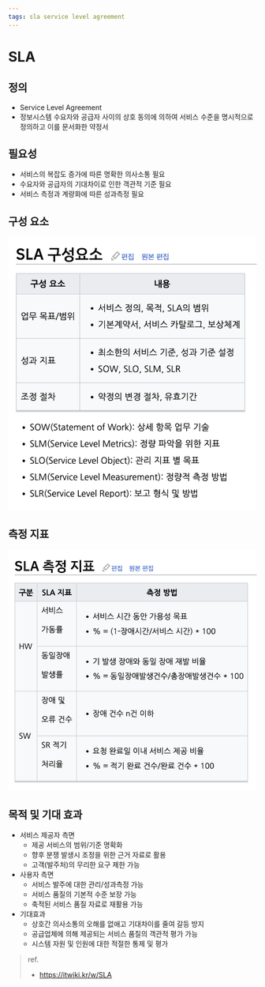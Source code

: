 ```yaml
---
tags: sla service level agreement
---
```


# SLA

## 정의
- Service Level Agreement
- 정보시스템 수요자와 공급자 사이의 상호 동의에 의하여 서비스 수준을 명시적으로 정의하고 이를 문서화한 약정서

## 필요성
- 서비스의 복잡도 증가에 따른 명확한 의사소통 필요
- 수요자와 공급자의 기대차이로 인한 객관적 기준 필요
- 서비스 측정과 계량화에 따른 성과측정 필요

## 구성 요소
![](../attachments/2022-07-07-13-08-10.png)

## 측정 지표
![](../attachments/2022-07-07-13-08-27.png)

## 목적 및 기대 효과
- 서비스 제공자 측면
  - 제공 서비스의 범위/기준 명확화
  - 향후 분쟁 발생시 조정을 위한 근거 자료로 활용
  - 고객(발주처)의 무리한 요구 제한 가능
- 사용자 측면
  - 서비스 발주에 대한 관리/성과측정 가능
  - 서비스 품질의 기본적 수준 보장 가능
  - 축적된 서비스 품질 자료로 재활용 가능
- 기대효과
  - 상호간 의사소통의 오해를 없애고 기대차이를 줄여 갈등 방지
  - 공급업체에 의해 제공되는 서비스 품질의 객관적 평가 가능
  - 시스템 자원 및 인원에 대한 적절한 통제 및 평가

> ref.
> - https://itwiki.kr/w/SLA
